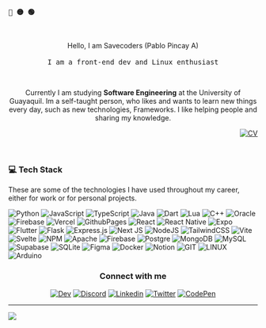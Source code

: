 <p align="left"><b><samp>🔴 🟡 🟢</samp></b></p>
 <br>

 <p align="center">
      Hello, I am Savecoders (Pablo Pincay A)<br>
      <br>
      <samp>I am a front-end dev and Linux enthusiast<br></samp>
  </p>

<br>

<p align="center">
   Currently I am studying <b>Software Engineering</b> at the University of Guayaquil.
   Im a self-taught person, who likes and wants to learn new things every day, such as new technologies, Frameworks. 
   I like helping people and sharing my knowledge.
 </p>

<p align="right">
 <a href="https://cdn.discordapp.com/attachments/836475058808422410/1204250934033522708/CV.pdf?ex=65d40d14&is=65c19814&hm=3147bbcb78c4e8aa2aea2938b90e5c517c34b27e7920f44d47e3fcd9703a622c&"
  ><img
   alt="CV"
   title="Download CV"
   src="https://shields.io/badge/-Download CV-1E1F26.svg?&style=for-the-badge&logo=Codepen&logoColor=white"
 /></a>
</p>

<br>

### 💻 Tech Stack
These are some of the technologies I have used throughout my career, either for work or for personal projects.


![Python](https://img.shields.io/badge/python-3670A0?style=flat&logo=python&logoColor=ffdd54)
![JavaScript](https://img.shields.io/badge/javascript-%23323330.svg?style=flat&logo=javascript&logoColor=%23F7DF1E)
![TypeScript](https://img.shields.io/badge/typescript-%23007ACC.svg?style=flat&logo=typescript&logoColor=white)
![Java](https://img.shields.io/badge/java-%23ED8B00.svg?style=flat&logo=openjdk&logoColor=white)
![Dart](https://img.shields.io/badge/dart-%230175C2.svg?style=flat&logo=dart&logoColor=white)
![Lua](https://img.shields.io/badge/lua-%232C2D72.svg?style=flat&logo=lua&logoColor=white)
![C++](https://img.shields.io/badge/c++-%2300599C.svg?style=flat&logo=c%2B%2B&logoColor=white)
![Oracle](https://img.shields.io/badge/Oracle-F80000?style=flat&logo=oracle&logoColor=white)
![Firebase](https://img.shields.io/badge/firebase-%23039BE5.svg?style=flat&logo=firebase)
![Vercel](https://img.shields.io/badge/vercel-%23000000.svg?style=flat&logo=vercel&logoColor=white)
![GithubPages](https://img.shields.io/badge/github%20pages-121013?style=flat&logo=github&logoColor=white)
![React](https://img.shields.io/badge/react-%2320232a.svg?style=flat&logo=react&logoColor=%2361DAFB)
![React Native](https://img.shields.io/badge/react_native-%2320232a.svg?style=flat&logo=react&logoColor=%2361DAFB)
![Expo](https://img.shields.io/badge/expo-1C1E24?style=flat&logo=expo&logoColor=#D04A37)
![Flutter](https://img.shields.io/badge/Flutter-%2302569B.svg?style=flat&logo=Flutter&logoColor=white)
![Flask](https://img.shields.io/badge/flask-%23000.svg?style=flat&logo=flask&logoColor=white)
![Express.js](https://img.shields.io/badge/express.js-%23404d59.svg?style=flat&logo=express&logoColor=%2361DAFB)
![Next JS](https://img.shields.io/badge/Next-black?style=flat&logo=next.js&logoColor=white)
![NodeJS](https://img.shields.io/badge/node.js-6DA55F?style=flat&logo=node.js&logoColor=white)
![TailwindCSS](https://img.shields.io/badge/tailwindcss-%2338B2AC.svg?style=flat&logo=tailwind-css&logoColor=white)
![Vite](https://img.shields.io/badge/vite-%23646CFF.svg?style=flat&logo=vite&logoColor=white)
![Svelte](https://img.shields.io/badge/svelte-%23f1413d.svg?style=flat&logo=svelte&logoColor=white)
![NPM](https://img.shields.io/badge/NPM-%23CB3837.svg?style=flat&logo=npm&logoColor=white)
![Apache](https://img.shields.io/badge/apache-%23D42029.svg?style=flat&logo=apache&logoColor=white)
![Firebase](https://img.shields.io/badge/Firebase-039BE5?style=flat&logo=Firebase&logoColor=white)
![Postgre](https://img.shields.io/badge/MariaDB-003545?style=flat&logo=mariadb&logoColor=white)
![MongoDB](https://img.shields.io/badge/MongoDB-%234ea94b.svg?style=flat&logo=mongodb&logoColor=white)
![MySQL](https://img.shields.io/badge/mysql-%2300000f.svg?style=flat&logo=mysql&logoColor=white)
![Supabase](https://img.shields.io/badge/Supabase-3ECF8E?style=flat&logo=supabase&logoColor=white)
![SQLite](https://img.shields.io/badge/sqlite-%2307405e.svg?style=flat&logo=sqlite&logoColor=white)
![Figma](https://img.shields.io/badge/figma-%23F24E1E.svg?style=flat&logo=figma&logoColor=white)
![Docker](https://img.shields.io/badge/docker-%230db7ed.svg?style=flat&logo=docker&logoColor=white)
![Notion](https://img.shields.io/badge/Notion-%23000000.svg?style=flat&logo=notion&logoColor=white)
![GIT](https://img.shields.io/badge/Git-fc6d26?style=flat&logo=git&logoColor=white)
![LINUX](https://img.shields.io/badge/Linux-FCC624?style=flat&logo=linux&logoColor=black)
![Arduino](https://img.shields.io/badge/-Arduino-00979D?style=flat&logo=Arduino&logoColor=white)


<h3 align="center">Connect with me</h3>

<p align="center">
 <a href="https://dev.to/Savecoders"
  ><img
   alt="Dev"
   title="Social"
   src="https://shields.io/badge/-Dev.to-black.svg?&style=for-the-badge&logo=dev.to&logoColor=white"
 /></a>
 <a href="https://discord.gg/R6maQ4W9fz"
  ><img
   alt="Discord"
   title="My server"
   src="https://shields.io/badge/-DISCORD-5865F2.svg?&style=for-the-badge&logo=discord&logoColor=white"
 /></a>
 <a href="https://www.linkedin.com/in/pablopincaya/"
  ><img
   alt="Linkedin"
   title="Linkedin Profile"
   src="https://shields.io/badge/-linkedin-21252b.svg?&style=for-the-badge&logo=linkedin&logoColor=blue"
 /></a>
 <a href="https://twitter.com/Save75_"
  ><img
   alt="Twitter"
   title="twitter"
   src="https://shields.io/badge/-TWITTER-1A8CD8.svg?&style=for-the-badge&logo=Twitter&logoColor=white"
 /></a>
 <a href="https://codepen.io/savecoders"
  ><img
   alt="CodePen"
   title="CodePen Profile"
   src="https://shields.io/badge/-CODEPEN-1E1F26.svg?&style=for-the-badge&logo=Codepen&logoColor=white"
 /></a>
</p>

---
[![](https://visitcount.itsvg.in/api?id=Savecoders&icon=coder&color=1)](https://visitcount.itsvg.in)
